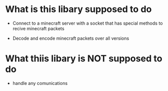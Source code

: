 # What is this libary supposed to do

- Connect to a minecraft server with a socket that has special methods to recive minecraft packets

- Decode and encode minecraft packets over all versions

# What thiis libary is NOT supposed to do

- handle any comunications